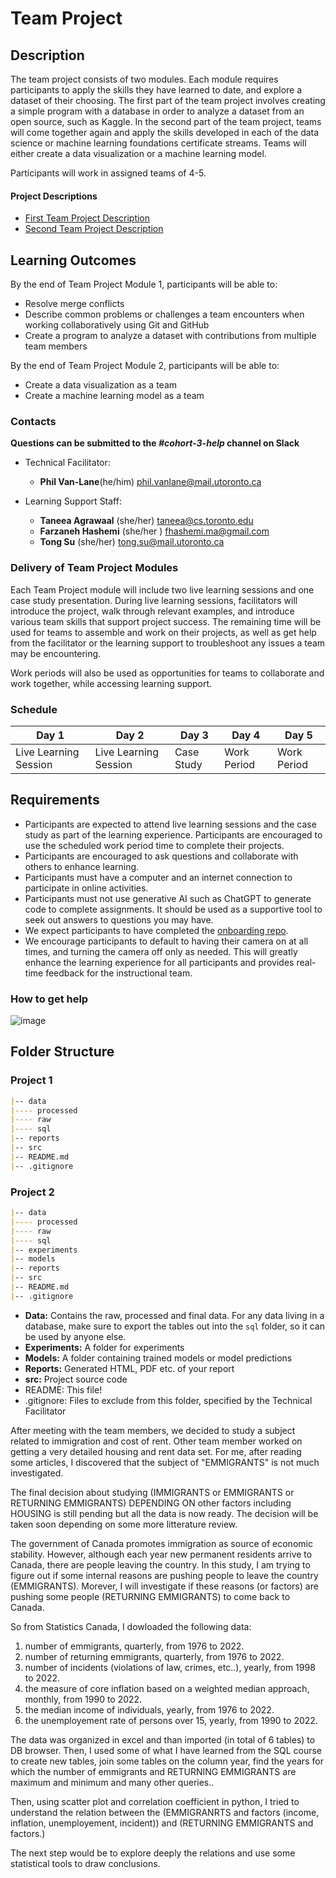 # Team Project

## Description
The team project consists of two modules. Each module requires participants to apply the skills they have learned to date, and explore a dataset of their choosing. The first part of the team project involves creating a simple program with a database in order to analyze a dataset from an open source, such as Kaggle. In the second part of the team project, teams will come together again and apply the skills developed in each of the data science or machine learning foundations certificate streams. Teams will either create a data visualization or a machine learning model.

Participants will work in assigned teams of 4-5. 

#### Project Descriptions

* [First Team Project Description](./team_project_1.md)
* [Second Team Project Description](./team_project_2.md)

## Learning Outcomes
By the end of Team Project Module 1, participants will be able to:
* Resolve merge conflicts
* Describe common problems or challenges a team encounters when working collaboratively using Git and GitHub
* Create a program to analyze a dataset with contributions from multiple team members

By the end of Team Project Module 2, participants will be able to:
* Create a data visualization as a team
* Create a machine learning model as a team

### Contacts
**Questions can be submitted to the _#cohort-3-help_ channel on Slack**

* Technical Facilitator: 
  * **Phil Van-Lane**(he/him)
  phil.vanlane@mail.utoronto.ca

* Learning Support Staff:
  * **Taneea Agrawaal** (she/her)
  taneea@cs.toronto.edu
  * **Farzaneh Hashemi** (she/her )
  fhashemi.ma@gmail.com
  * **Tong Su** (she/her)
  tong.su@mail.utoronto.ca

### Delivery of Team Project Modules

Each Team Project module will include two live learning sessions and one case study presentation. During live learning sessions, facilitators will introduce the project, walk through relevant examples, and introduce various team skills that support project success. The remaining time will be used for teams to assemble and work on their projects, as well as get help from the facilitator or the learning support to troubleshoot any issues a team may be encountering. 

Work periods will also be used as opportunities for teams to collaborate and work together, while accessing learning support. 

### Schedule

|Day 1|Day 2|Day 3|Day 4|Day 5|
|-----|-----|-----|-----|-----|
|Live Learning Session |Live Learning Session|Case Study|Work Period|Work Period|

## Requirements
* Participants are expected to attend live learning sessions and the case study as part of the learning experience. Participants are encouraged to use the scheduled work period time to complete their projects.
* Participants are encouraged to ask questions and collaborate with others to enhance learning.
* Participants must have a computer and an internet connection to participate in online activities.
* Participants must not use generative AI such as ChatGPT to generate code to complete assignments. It should be used as a supportive tool to seek out answers to questions you may have.
* We expect participants to have completed the [onboarding repo](https://github.com/UofT-DSI/onboarding/tree/main/onboarding_documents).
* We encourage participants to default to having their camera on at all times, and turning the camera off only as needed. This will greatly enhance the learning experience for all participants and provides real-time feedback for the instructional team. 

### How to get help
![image](/steps-to-ask-for-help.png)

## Folder Structure

### Project 1
```markdown
|-- data
|---- processed
|---- raw
|---- sql
|-- reports
|-- src
|-- README.md
|-- .gitignore
```

### Project 2
```markdown
|-- data
|---- processed
|---- raw
|---- sql
|-- experiments
|-- models
|-- reports
|-- src
|-- README.md
|-- .gitignore
```

* **Data:** Contains the raw, processed and final data. For any data living in a database, make sure to export the tables out into the `sql` folder, so it can be used by anyone else.
* **Experiments:** A folder for experiments
* **Models:** A folder containing trained models or model predictions
* **Reports:** Generated HTML, PDF etc. of your report
* **src:** Project source code
* README: This file!
* .gitignore: Files to exclude from this folder, specified by the Technical Facilitator










After meeting with the team members, we decided to study a subject related to immigration and cost of rent. Other team member worked on getting
a very detailed housing and rent data set. For me, after reading some articles, I discovered that the subject of "EMMIGRANTS" is not much investigated.

The final decision about studying  (IMMIGRANTS or EMMIGRANTS or RETURNING EMMIGRANTS) DEPENDING ON other factors including HOUSING is still pending but all the data is now ready. The decision will be taken soon depending on some more litterature review.

The government of Canada promotes immigration as source of economic stability. However, although each year new permanent residents arrive
to Canada, there are people leaving the country. In this study, I am trying to figure out if some internal reasons are pushing people to
leave the country (EMMIGRANTS). Morever, I will investigate if these reasons (or factors) are pushing some people (RETURNING EMMIGRANTS) to come back to Canada.

So from Statistics Canada, I dowloaded the following data:

1) number of emmigrants, quarterly, from 1976 to 2022.
2) number of returning emmigrants, quarterly, from 1976 to 2022.
3) number of incidents (violations of law, crimes, etc..), yearly, from 1998 to 2022.
4) the measure of core inflation based on a weighted median approach, monthly, from 1990 to 2022.
5) the median income of individuals, yearly, from 1976 to 2022.
6) the unemployement rate of persons over 15, yearly, from 1990 to 2022.

The data was organized in excel and than imported (in total of 6 tables) to DB browser. Then, I used some of what I have learned from the SQL
course to create new tables, join some tables on the column year, find the years for which the number of emmigrants and RETURNING EMMIGRANTS are maximum 
and minimum and many other queries..

Then, using scatter plot and correlation coefficient in python, I tried to understand the relation between the (EMMIGRANRTS and factors (income, inflation, unemployement, incident)) and (RETURNING EMMIGRANTS and factors.)

The next step would be to explore deeply the relations and use some statistical tools to draw conclusions.
















